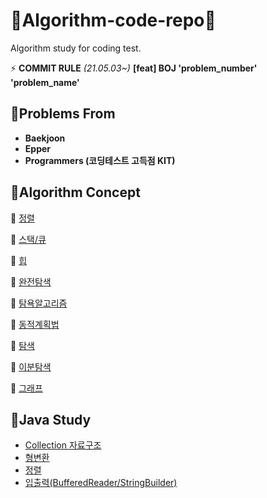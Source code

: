 # 📝Algorithm-code-repo📝
Algorithm study for coding test. 



⚡ **COMMIT RULE** _(21.05.03~)_    **[feat] BOJ 'problem_number' 'problem_name'**



## 💚Problems From
- **Baekjoon**
- **Epper**
- **Programmers (코딩테스트 고득점 KIT)**

## 🧡Algorithm Concept
🔸 [정렬](https://validming99.tistory.com/46?category=958978)

🔸 [스택/큐](https://validming99.tistory.com/50?category=958978)

🔸 [힙](https://validming99.tistory.com/55?category=958978)

🔸 [완전탐색](https://validming99.tistory.com/59?category=958978)

🔸 [탐욕알고리즘](https://validming99.tistory.com/63?category=958978)

🔸 [동적계획법](https://validming99.tistory.com/70?category=958978)

🔸 [탐색](https://validming99.tistory.com/74?category=958978)

🔸 [이분탐색](https://validming99.tistory.com/83?category=958978)

🔸 [그래프](https://validming99.tistory.com/86?category=958978)

## 💜Java Study
-  [Collection 자료구조](https://validming99.tistory.com/110)
-  [형변환](https://validming99.tistory.com/111)
-  [정렬](https://validming99.tistory.com/112)
-  [입출력(BufferedReader/StringBuilder)](https://validming99.tistory.com/113)
